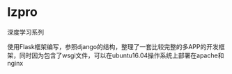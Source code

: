 # lzpro

深度学习系列

使用Flask框架编写，参照django的结构，整理了一套比较完整的多APP的开发框架，同时因为包含了wsgi文件，可以在ubuntu16.04操作系统上部署在apache和nginx
